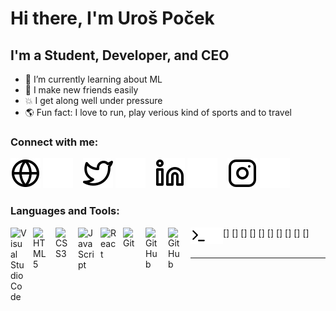 # Hi there, I'm Uroš Poček

## I'm a Student, Developer, and CEO

- 🌱 I’m currently learning about ML
- 👋 I make new friends easily
- 💥 I get along well under pressure
- 🌎 Fun fact: I love to run, play verious kind of sports and to travel

### Connect with me:

[![website](./img/globe-light.svg)](mailto:uros.pocek@gmail.com)
[![website](./img/globe-dark.svg)](mailto:uros.pocek@gmail.com)
&nbsp;&nbsp;
[![website](./img/twitter-light.svg)](https://twitter.com/Pocek_Uros)
[![website](./img/twitter-dark.svg)](https://twitter.com/Pocek_Uros)
&nbsp;&nbsp;
[![website](./img/linkedin-light.svg)](https://www.linkedin.com/in/uro%C5%A1-po%C4%8Dek-9a161b1b2/)
[![website](./img/linkedin-dark.svg)](https://www.linkedin.com/in/uro%C5%A1-po%C4%8Dek-9a161b1b2/)
&nbsp;&nbsp;
[![website](./img/instagram-light.svg)](https://www.instagram.com/_pocek/)
[![website](./img/instagram-dark.svg)](https://www.instagram.com/_pocek/)

### Languages and Tools:

[<img align="left" alt="Visual Studio Code" width="26px" src="https://cdn.jsdelivr.net/gh/devicons/devicon/icons/vscode/vscode-original.svg" style="padding-right:10px;" />]
[<img align="left" alt="HTML5" width="26px" src="https://cdn.jsdelivr.net/gh/devicons/devicon/icons/html5/html5-original.svg" style="padding-right:10px;" />]
[<img align="left" alt="CSS3" width="26px" src="https://cdn.jsdelivr.net/gh/devicons/devicon/icons/css3/css3-original.svg" style="padding-right:10px;" />]
[<img align="left" alt="JavaScript" width="26px" src="https://cdn.jsdelivr.net/gh/devicons/devicon/icons/javascript/javascript-original.svg" style="padding-right:10px;" />]
[<img align="left" alt="React" width="26px" src="https://cdn.jsdelivr.net/gh/devicons/devicon/icons/react/react-original.svg" style="padding-right:10px;" />]
[<img align="left" alt="Git" width="26px" src="https://cdn.jsdelivr.net/gh/devicons/devicon/icons/git/git-original.svg" style="padding-right:10px;" />]
[<img align="left" alt="GitHub" width="26px" src="https://user-images.githubusercontent.com/3369400/139447912-e0f43f33-6d9f-45f8-be46-2df5bbc91289.png" style="padding-right:10px;" />]
[<img align="left" alt="GitHub" width="26px" src="https://user-images.githubusercontent.com/3369400/139448065-39a229ba-4b06-434b-bc67-616e2ed80c8f.png" style="padding-right:10px;" />]
[<img align="left" alt="Terminal" width="26px" src="./img/terminal-light.svg" />]
[<img align="left" alt="Terminal" width="26px" src="./img/terminal-dark.svg" />]
<br />
<br />

---

[website]: https://mattmarketing.rs/
[twitter]: https://twitter.com/Pocek_Uros
[youtube]: https://www.youtube.com/channel/UC8l27Nm61zO8mZDjWrdZVbA
[instagram]: https://www.instagram.com/_pocek/
[linkedin]: https://www.linkedin.com/in/uro%C5%A1-po%C4%8Dek-9a161b1b2/